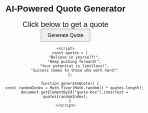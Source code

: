 <!DOCTYPE html>
<html lang="en">
<head>
    <meta charset="UTF-8">
    <meta name="viewport" content="width=device-width, initial-scale=1.0">
    <title>AI Quote Generator</title>
    <style>
        body { font-family: Arial, sans-serif; text-align: center; padding: 50px; }
        #quote-box { font-size: 24px; margin-top: 20px; }
        button { padding: 10px 20px; font-size: 16px; }
    </style>
</head>
<body>
    <h1>AI-Powered Quote Generator</h1>
    <div id="quote-box">Click below to get a quote</div>
    <button onclick="generateQuote()">Generate Quote</button>
    
    <script>
        const quotes = [
            "Believe in yourself!",
            "Keep pushing forward!",
            "Your potential is limitless!",
            "Success comes to those who work hard!"
        ];

        function generateQuote() {
            const randomIndex = Math.floor(Math.random() * quotes.length);
            document.getElementById("quote-box").innerText = quotes[randomIndex];
        }
    </script>
</body>
</html>
